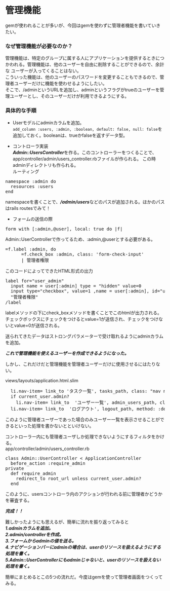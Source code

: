 # 管理機能  
gemが使われることが多いが、今回はgemを使わずに管理者機能を書いていきたい。  

### なぜ管理機能が必要なのか？  
管理機能は、特定のグループに属する人にアプリケーションを提供するときにつかわれる。管理機能は、他のユーザーを自由に削除することができるので、余計な
ユーザーが入ってくることはない。  
こういった機能は、他のユーザーのパスワードを変更することもできるので、管理者ユーザーだけに機能を使わせるようにしたい。  
 そこで、/adminというURLを追加し、adminというフラグがtrueのユーザーを管理ユーザーとし、そのユーザーだけが利用できるようにする。
 
### 具体的な手順  
- Userモデルにadminカラムを追加。  
```add_column :users, :admin, :boolean, default: false, null: false```を追加しておく。booleanは、trueかfalseを返すデータ型。
 
- コントローラ実装  
***Admin::UsersController***を作る。このコントローラーをつくることで、app/controller/admin/users_controller.rbファイルが作られる。
この時adminディレクトリも作られる。  
ルーティング  
<pre>namespace :admin do
  resources :users
end</pre>
namespaceを書くことで、***/admin/users***などのパスが追加される。ほかのパスはrails routesでみて！  

- フォームの送信の際
<pre>form_with [:admin,@user], local: true do |f|</pre>
Admin::UserControllerで作ってるため、:admin,@userとする必要がある。

<pre>=f.label :admin, do
      =f.check_box :admin, class: 'form-check-input' 
      | 管理者権限</pre>
このコードによってできたHTML形式の出力  
<pre>label for="user_admin"  
  input name = user[:admin] type = "hidden" value=0  
  input type="checkbox", value=1 ,name = user[:admin], id="user_admin"  
  "管理者権限"  
/label</pre>
labelメソッドの下にcheck_boxメソッドを書くことでこのhtmlが出力される。
チェックボックスにチェックをつけるとvalue=1が送信され、チェックをつけないとvalue=0が送信される。

送られてきたデータはストロングパラメーターで受け取れるようにadminカラムを追加。

***これで管理機能を使えるユーザーを作成できるようになった。***

しかし、これだけだと管理機能を管理者ユーザーだけに使用させるにはたりない。

views/layouts/application.html.slim
<pre>
  li.nav-item= link_to 'タスク一覧', tasks_path, class: "nav nav-link"
  if current_user.admin?  
    li.nav-item= link_to  'ユーザー一覧', admin_users_path, class: "nav-link"
  li.nav-item= link_to  'ログアウト', logout_path, method: :delete, class: 'nav-link'
</pre>
このように管理者ユーザーであった場合のみユーザー一覧を表示させることができるといった処理を書かないとといけない。

コントローラー内にも管理者ユーザしか処理できないようにするフィルタをかける。  
app/controller/admin/users_controller.rb  
<pre>class Admin::UserController < ApplicationController
  before_action :require_admin
private
  def require_admin
    redirect_to root_url unless current_user.admin?
  end</pre>
このように、usersコントローラ内のアクションが行われる前に管理者かどうかを審査する。  

***完成！！***

難しかったようにも思えるが、簡単に流れを振り返ってみると  
***1.adminカラムを追加。***   
***2.admin/controllerを作成。***  
***3.フォームからadminの値を送る。***    
***4.ナビゲーションバーにadminの場合は、userのリソースを扱えるようにする処理を書く。***    
***5.Admin::UserControllerにもadminじゃないと、userのリソースを扱えない処理を書く。***  

簡単にまとめるとこの5つの流れだ。今度はgemを使って管理者画面をつくってみる。
  




